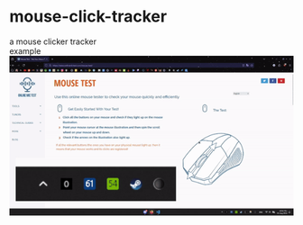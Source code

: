 # mouse-click-tracker
a mouse clicker tracker \
example \
![](https://github.com/kc-frost/mouse_monitor/blob/main/test_video.gif)